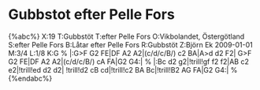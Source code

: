 # Gubbstot efter Pelle Fors

{%abc%}
X:19
T:Gubbstöt
T:efter Pelle Fors
O:Vikbolandet, Östergötland
S:efter Pelle Fors
B:Låtar efter Pelle Fors
R:Gubbstöt
Z:Björn Ek 2009-01-01
M:3/4
L:1/8
K:G
%
|:G>F G2 FE|DF A2 A2|(c/d/c/B/) c2 BA|A>d d2 F2|
G>F G2 FE|DF A2 A2|(c/d/c/B/) cA FA|G2 G4:|
%
|:Bc d2 g2|!trill!gf f2 f2|AB c2 e2|!trill!ed d2 d2|
!trill!d2 cB cd|!trill!c2 BA Bc|!trill!B2 AG FA|G2 G4:|
%
{%endabc%}

